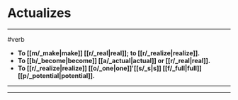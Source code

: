 # Actualizes
---
#verb
- **To [[m/_make|make]] [[r/_real|real]]; to [[r/_realize|realize]].**
- **To [[b/_become|become]] [[a/_actual|actual]] or [[r/_real|real]].**
- **To [[r/_realize|realize]] [[o/_one|one]]'[[s/_s|s]] [[f/_full|full]] [[p/_potential|potential]].**
---
---
